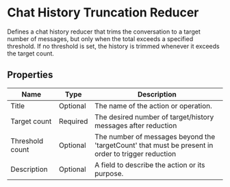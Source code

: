 # Chat History Truncation Reducer

Defines a chat history reducer that trims the conversation to a target number of messages, but only when the total exceeds a specified threshold.
If no threshold is set, the history is trimmed whenever it exceeds the target count.

## Properties 

| Name                    | Type      | Description                                           |
|-------------------------|-----------|-------------------------------------------------------|
| Title                   | Optional  | The name of the action or operation.                  |
| Target count            | Required  | The desired number of target/history messages after reduction           |
| Threshold count         | Optional  | The number of messages beyond the 'targetCount' that must be present in order to trigger reduction           |
| Description             | Optional  | A field to describe the action or its purpose.        |

</br>

